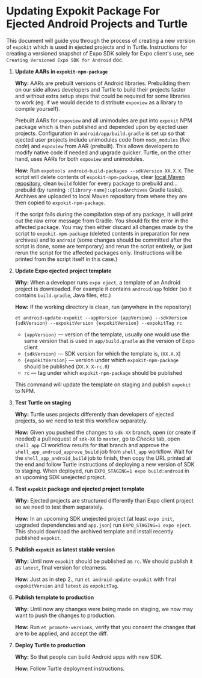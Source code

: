 # Updating Expokit Package For Ejected Android Projects and Turtle

This document will guide you through the process of creating a new version of `expokit` which is used in ejected projects and in Turtle. Instructions for creating a versioned snapshot of Expo SDK solely for Expo client's use, see `Creating Versioned Expo SDK for Android` doc.

1. **Update AARs in `expokit-npm-package`**

    **Why:** AARs are prebuilt versions of Android libraries. Prebuilding them on our side allows developers and Turtle to build their projects faster and without extra setup steps that could be required for some libraries to work (eg. if we would decide to distribute `expoview` as a library to compile yourself).

    Prebuilt AARs for `expoview` and all unimodules are put into `expokit` NPM package which is then published and depended upon by ejected user projects. Configuration in `android/app/build.gradle` is set up so that ejected user projects include unimodules code from `node_modules` (_live code_) and `expoview` from AAR (prebuilt). This allows developers to modify native code if needed and upgrade quicker. Turtle, on the other hand, uses AARs for both `expoview` and unimodules.

    **How:** Run `expotools android-build-packages --sdkVersion XX.X.X`. The script will delete contents of `expokit-npm-package`, clear [local Maven repository](https://www.mkyong.com/maven/where-is-maven-local-repository/), clean `build` folder for every package to prebuild and… prebuild (by running `:{library-name}:uploadArchives` Gradle tasks). Archives are uploaded to local Maven repository from where they are then copied to `expokit-npm-package`.

    If the script fails during the compilation step of any package, it will print out the raw error message from Gradle. You should fix the error in the affected package. You may then either discard all changes made by the script to `expokit-npm-package` (deleted contents in preparation for new archives) and to `android` (some changes should be committed after the script is done, some are temporary) and rerun the script entirely, or just rerun the script for the affected packages only. (Instructions will be printed from the script itself in this case.)

2. **Update Expo ejected project template**

    **Why:** When a developer runs `expo eject`, a template of an Android project is downloaded. For example it contains `android/app` folder (so it contains `build.gradle`, Java files, etc.)

    **How:** If the working directory is clean, run (anywhere in the repository)
    
      ```
      et android-update-expokit --appVersion {appVersion} --sdkVersion {sdkVersion} --expokitVersion {expokitVersion} --expokitTag rc
      ```

      * `{appVersion}` — version of the template, usually one would use the same version that is used in `app/build.gradle` as the version of Expo client
      * `{sdkVersion}` — SDK version for which the template is, (`XX.X.X`)
      * `{expokitVersion}` — version under which `expokit-npm-package` should be published (`XX.X.X-rc.0`)
      * `rc` — tag under which `expokit-npm-package` should be published 

      This command will update the template on staging and publish `expokit` to NPM.

3. **Test Turtle on staging**

    **Why:** Turtle uses projects differently than developers of ejected projects, so we need to test this workflow separately.

    **How:** Given you pushed the changes to `sdk-XX` branch, open (or create if needed) a pull request of `sdk-XX` to `master`, go to _Checks_ tab, open `shell_app` CI workflow results for that branch and approve the `shell_app_android_approve_build` job from `shell_app` workflow. Wait for the `shell_app_android_build` job to finish, then copy the URL printed at the end and follow Turtle instructions of deploying a new version of SDK to staging. When deployed, run `EXPO_STAGING=1 expo build:android` in an upcoming SDK unejected project.

4. **Test `expokit` package and ejected project template**
    
    **Why:** Ejected projects are structured differently than Expo client project so we need to test them separately.
    
    **How:** In an upcoming SDK unejected project (at least `expo init`, upgraded dependencies and `app.json`) run `EXPO_STAGING=1 expo eject`. This should download the archived template and install recently published `expokit`.

5. **Publish `expokit` as latest stable version**

    **Why:** Until now `expokit` should be published as `rc`. We should publish it as `latest`, final version for clearness.

    **How:** Just as in step 2., run `et android-update-expokit` with final `expokitVersion` and `latest` as `expokitTag`.

6. **Publish template to production**

    **Why:** Until now any changes were being made on staging, we now may want to push the changes to production.

    **How:** Run `et promote-versions`, verify that you consent the changes that are to be applied, and accept the diff.

7. **Deploy Turtle to production**

    **Why:** So that people can build Android apps with new SDK.

    **How:** Follow Turtle deployment instructions.
